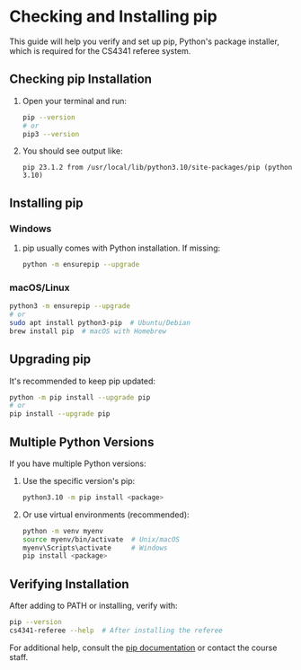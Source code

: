 # Checking and Installing pip

This guide will help you verify and set up pip, Python's package installer, which is required for the CS4341 referee system.

## Checking pip Installation

1. Open your terminal and run:
   ```bash
   pip --version
   # or
   pip3 --version
   ```

2. You should see output like:
   ```
   pip 23.1.2 from /usr/local/lib/python3.10/site-packages/pip (python 3.10)
   ```

## Installing pip

### Windows
1. pip usually comes with Python installation. If missing:
   ```bash
   python -m ensurepip --upgrade
   ```
   
### macOS/Linux
```bash
python3 -m ensurepip --upgrade
# or
sudo apt install python3-pip  # Ubuntu/Debian
brew install pip  # macOS with Homebrew
```

## Upgrading pip

It's recommended to keep pip updated:
```bash
python -m pip install --upgrade pip
# or
pip install --upgrade pip
```

## Multiple Python Versions
If you have multiple Python versions:
1. Use the specific version's pip:
   ```bash
   python3.10 -m pip install <package>
   ```
2. Or use virtual environments (recommended):
   ```bash
   python -m venv myenv
   source myenv/bin/activate  # Unix/macOS
   myenv\Scripts\activate     # Windows
   pip install <package>
   ```

## Verifying Installation

After adding to PATH or installing, verify with:
```bash
pip --version
cs4341-referee --help  # After installing the referee
```

For additional help, consult the [pip documentation](https://pip.pypa.io/en/stable/installation/) or contact the course staff.